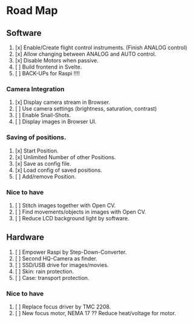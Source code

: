 # Road Map

## Software

1. [x] Enable/Create flight control instruments. (Finish ANALOG control)
1. [x] Allow changing between ANALOG and AUTO control.
1. [x] Disable Motors when passive.
1. [ ] Build frontend in Svelte.
1. [ ] BACK-UPs for Raspi !!!!

### Camera Integration
1. [x] Display camera stream in Browser.
2. [ ] Use camera settings (brightness, saturation, contrast)
1. [ ] Enable Snail-Shots.
1. [ ] Display images in Browser UI.

### Saving of positions.
1. [x] Start Position.
1. [x] Unlimited Number of other Positions.
1. [x] Save as config file.
1. [x] Load config of saved positions.
1. [ ] Add/remove Position.
 

### Nice to have
1. [ ] Stitch images together with Open CV.
1. [ ] Find movements/objects in images with Open CV.
1. [ ] Reduce LCD background light by software.

## Hardware
1. [ ] Empower Raspi by Step-Down-Converter.
1. [ ] Second HQ-Camera as finder.
1. [ ] SSD/USB drive for images/movies.
1. [ ] Skin: rain protection.
1. [ ] Case: transport protection.

### Nice to have 
1. [ ] Replace focus driver by TMC 2208.
1. [ ] New focus motor, NEMA 17 ?? Reduce heat/voltage for motor.
